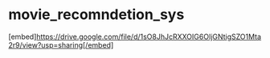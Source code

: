 # movie_recomndetion_sys
[embed]https://drive.google.com/file/d/1sO8JhJcRXXOIG6OIjGNtigSZO1Mta2r9/view?usp=sharing[/embed]
